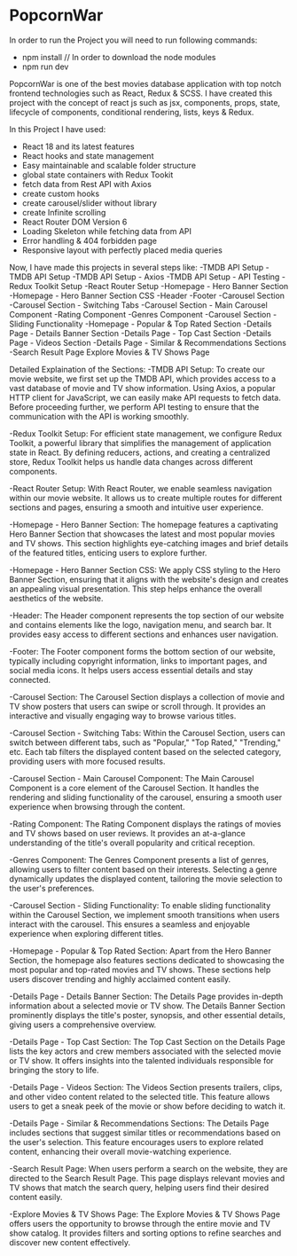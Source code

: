 # PopcornWar
In order to run the Project you will need to run following commands:
- npm install // In order to download the node modules
- npm run dev
  
PopcornWar is one of the best movies database application with top notch frontend technologies such as React, Redux & SCSS.
I have created this project with the concept of react js such as jsx, components, props, state,  lifecycle of components, conditional rendering, lists, keys & Redux.

In this Project I have used:
- React 18 and its latest features
- React hooks and state management
- Easy maintainable and scalable folder structure
- global state containers with Redux Tookit
- fetch data from Rest API with Axios 
- create custom hooks
- create carousel/slider without library
- create Infinite scrolling
- React Router DOM Version 6
- Loading Skeleton while fetching data from API
- Error handling & 404 forbidden page
- Responsive layout with perfectly placed media queries

Now, I have made this projects in several steps like:
-TMDB API Setup
-TMDB API Setup
-TMDB API Setup - Axios
-TMDB API Setup - API Testing
-Redux Toolkit Setup
-React Router Setup
-Homepage - Hero Banner Section
-Homepage - Hero Banner Section CSS
-Header 
-Footer 
-Carousel Section 
-Carousel Section - Switching Tabs 
-Carousel Section - Main Carousel Component 
-Rating Component
-Genres Component
-Carousel Section - Sliding Functionality 
-Homepage - Popular & Top Rated Section
-Details Page - Details Banner Section
-Details Page - Top Cast Section
-Details Page - Videos Section
-Details Page - Similar & Recommendations Sections
-Search Result Page Explore Movies & TV Shows Page

Detailed Explaination of the Sections:
-TMDB API Setup:
To create our movie website, we first set up the TMDB API, which provides access to a vast database of movie and TV show information. Using Axios, a popular HTTP client for JavaScript, we can easily make API requests to fetch data. Before proceeding further, we perform API testing to ensure that the communication with the API is working smoothly.

-Redux Toolkit Setup:
For efficient state management, we configure Redux Toolkit, a powerful library that simplifies the management of application state in React. By defining reducers, actions, and creating a centralized store, Redux Toolkit helps us handle data changes across different components.

-React Router Setup:
With React Router, we enable seamless navigation within our movie website. It allows us to create multiple routes for different sections and pages, ensuring a smooth and intuitive user experience.

-Homepage - Hero Banner Section:
The homepage features a captivating Hero Banner Section that showcases the latest and most popular movies and TV shows. This section highlights eye-catching images and brief details of the featured titles, enticing users to explore further.

-Homepage - Hero Banner Section CSS:
We apply CSS styling to the Hero Banner Section, ensuring that it aligns with the website's design and creates an appealing visual presentation. This step helps enhance the overall aesthetics of the website.

-Header:
The Header component represents the top section of our website and contains elements like the logo, navigation menu, and search bar. It provides easy access to different sections and enhances user navigation.

-Footer:
The Footer component forms the bottom section of our website, typically including copyright information, links to important pages, and social media icons. It helps users access essential details and stay connected.

-Carousel Section:
The Carousel Section displays a collection of movie and TV show posters that users can swipe or scroll through. It provides an interactive and visually engaging way to browse various titles.

-Carousel Section - Switching Tabs:
Within the Carousel Section, users can switch between different tabs, such as "Popular," "Top Rated," "Trending," etc. Each tab filters the displayed content based on the selected category, providing users with more focused results.

-Carousel Section - Main Carousel Component:
The Main Carousel Component is a core element of the Carousel Section. It handles the rendering and sliding functionality of the carousel, ensuring a smooth user experience when browsing through the content.

-Rating Component:
The Rating Component displays the ratings of movies and TV shows based on user reviews. It provides an at-a-glance understanding of the title's overall popularity and critical reception.

-Genres Component:
The Genres Component presents a list of genres, allowing users to filter content based on their interests. Selecting a genre dynamically updates the displayed content, tailoring the movie selection to the user's preferences.

-Carousel Section - Sliding Functionality:
To enable sliding functionality within the Carousel Section, we implement smooth transitions when users interact with the carousel. This ensures a seamless and enjoyable experience when exploring different titles.

-Homepage - Popular & Top Rated Section:
Apart from the Hero Banner Section, the homepage also features sections dedicated to showcasing the most popular and top-rated movies and TV shows. These sections help users discover trending and highly acclaimed content easily.

-Details Page - Details Banner Section:
The Details Page provides in-depth information about a selected movie or TV show. The Details Banner Section prominently displays the title's poster, synopsis, and other essential details, giving users a comprehensive overview.

-Details Page - Top Cast Section:
The Top Cast Section on the Details Page lists the key actors and crew members associated with the selected movie or TV show. It offers insights into the talented individuals responsible for bringing the story to life.

-Details Page - Videos Section:
The Videos Section presents trailers, clips, and other video content related to the selected title. This feature allows users to get a sneak peek of the movie or show before deciding to watch it.

-Details Page - Similar & Recommendations Sections:
The Details Page includes sections that suggest similar titles or recommendations based on the user's selection. This feature encourages users to explore related content, enhancing their overall movie-watching experience.

-Search Result Page:
When users perform a search on the website, they are directed to the Search Result Page. This page displays relevant movies and TV shows that match the search query, helping users find their desired content easily.

-Explore Movies & TV Shows Page:
The Explore Movies & TV Shows Page offers users the opportunity to browse through the entire movie and TV show catalog. It provides filters and sorting options to refine searches and discover new content effectively.
